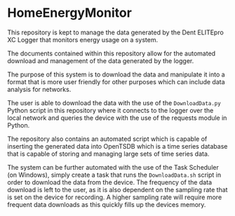# HomeEnergyMonitor

This repository is kept to manage the data generated by the Dent ELITEpro XC Logger that monitors energy usage on a system.

The documents contained within this repository allow for the automated download and management of the data generated by the logger.

The purpose of this system is to download the data and manipulate it into a format that is more user friendly for other purposes which can include data analysis for networks.

The user is able to download the data with the use of the ```DownloadData.py``` Python script in this repository where it connects to the logger over the local network and queries the device with the use of the requests module in Python.


The repository also contains an automated script which is capable of inserting the generated data into OpenTSDB which is a time series database that is capable of storing and managing large sets of time series data.


The system can be further automated with the use of the Task Scheduler (on Windows), simply create a task that runs the ```DownloadData.sh``` script in order to download the data from the device.
The frequency of the data download is left to the user, as it is also dependent on the sampling rate that is set on the device for recording. A higher sampling rate will require more frequent data downloads as this quickly fills up the devices memory.
